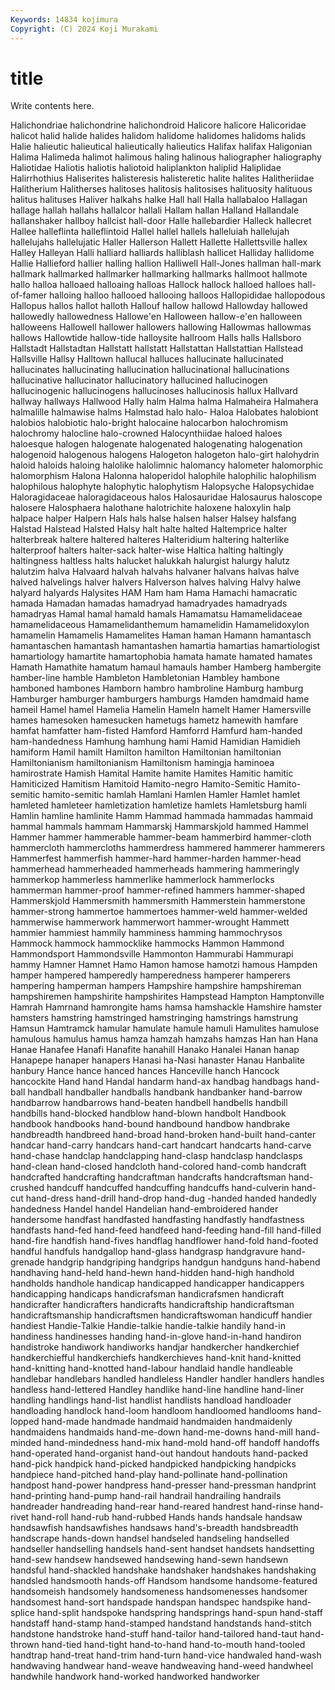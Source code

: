 ```yaml
---
Keywords: 14834 kojimura
Copyright: (C) 2024 Koji Murakami
---
```


# title

Write contents here.



 Halichondriae
halichondrine halichondroid Halicore halicore Halicoridae halicot halid halide halides halidom
halidome halidomes halidoms halids Halie halieutic halieutical halieutically halieutics Halifax
halifax Haligonian Halima Halimeda halimot halimous haling halinous haliographer haliography
Haliotidae Haliotis haliotis haliotoid haliplankton haliplid Haliplidae Halirrhothius Haliserites halisteresis
halisteretic halite halites Halitheriidae Halitherium Halitherses halitoses halitosis halitosises halituosity
halituous halitus halituses Haliver halkahs halke Hall hall Halla hallabaloo
Hallagan hallage hallah hallahs hallalcor hallali Hallam hallan Halland Hallandale
hallanshaker hallboy hallcist hall-door Halle hallebardier Halleck hallecret Hallee halleflinta
halleflintoid Hallel hallel hallels halleluiah hallelujah hallelujahs hallelujatic Haller Hallerson
Hallett Hallette Hallettsville hallex Halley Halleyan Halli halliard halliards halliblash
hallicet Halliday hallidome Hallie Hallieford hallier halling hallion Halliwell Hall-Jones
hallman hall-mark hallmark hallmarked hallmarker hallmarking hallmarks hallmoot hallmote hallo
halloa halloaed halloaing halloas Hallock hallock halloed halloes hall-of-famer halloing
halloo hallooed hallooing halloos Hallopididae hallopodous Hallopus hallos hallot halloth
Hallouf hallow hallowd Hallowday hallowed hallowedly hallowedness Hallowe'en Halloween hallow-e'en
halloween halloweens Hallowell hallower hallowers hallowing Hallowmas hallowmas hallows Hallowtide
hallow-tide halloysite hallroom Halls halls Hallsboro Hallstadt Hallstadtan Hallstatt hallstatt
Hallstattan Hallstattian Hallstead Hallsville Hallsy Halltown hallucal halluces hallucinate hallucinated
hallucinates hallucinating hallucination hallucinational hallucinations hallucinative hallucinator hallucinatory hallucined hallucinogen
hallucinogenic hallucinogens hallucinoses hallucinosis hallux Hallvard hallway hallways Hallwood Hally
halm Halma halma Halmaheira Halmahera halmalille halmawise halms Halmstad halo
halo- Haloa Halobates halobiont halobios halobiotic halo-bright halocaine halocarbon halochromism
halochromy halocline halo-crowned Halocynthiidae haloed haloes haloesque halogen halogenate halogenated
halogenating halogenation halogenoid halogenous halogens Halogeton halogeton halo-girt halohydrin haloid
haloids haloing halolike halolimnic halomancy halometer halomorphic halomorphism Halona Halonna
haloperidol halophile halophilic halophilism halophilous halophyte halophytic halophytism Halopsyche Halopsychidae
Haloragidaceae haloragidaceous halos Halosauridae Halosaurus haloscope halosere Halosphaera halothane halotrichite
haloxene haloxylin halp halpace halper Halpern Hals hals halse halsen
halser Halsey halsfang Halstad Halstead Halsted Halsy halt halte halted
Haltemprice halter halterbreak haltere haltered halteres Halteridium haltering halterlike halterproof
halters halter-sack halter-wise Haltica halting haltingly haltingness haltless halts halucket
halukkah halurgist halurgy halutz halutzim halva Halvaard halvah halvahs halvaner
halvans halvas halve halved halvelings halver halvers Halverson halves halving
Halvy halwe halyard halyards Halysites HAM Ham ham Hama Hamachi
hamacratic hamada Hamadan hamadas hamadryad hamadryades hamadryads hamadryas Hamal hamal
hamald hamals Hamamatsu Hamamelidaceae hamamelidaceous Hamamelidanthemum hamamelidin Hamamelidoxylon hamamelin Hamamelis
Hamamelites Haman haman Hamann hamantasch hamantaschen hamantash hamantashen hamartia hamartias
hamartiologist hamartiology hamartite hamartophobia hamata hamate hamated hamates Hamath Hamathite
hamatum hamaul hamauls hamber Hamberg hambergite hamber-line hamble Hambleton Hambletonian
Hambley hambone hamboned hambones Hamborn hambro hambroline Hamburg hamburg Hamburger
hamburger hamburgers hamburgs Hamden hamdmaid hame hameil Hamel hamel Hamelia
Hamelin Hameln hamelt Hamer Hamersville hames hamesoken hamesucken hametugs hametz
hamewith hamfare hamfat hamfatter ham-fisted Hamford Hamforrd Hamfurd ham-handed ham-handedness
Hamhung hamhung hami Hamid Hamidian Hamidieh hamiform Hamil hamilt Hamilton
hamilton Hamiltonian hamiltonian Hamiltonianism hamiltonianism Hamiltonism hamingja haminoea hamirostrate Hamish
Hamital Hamite hamite Hamites Hamitic hamitic Hamiticized Hamitism Hamitoid Hamito-negro
Hamito-Semitic Hamito-semitic hamito-semitic hamlah Hamlani Hamlen Hamler Hamlet hamlet hamleted
hamleteer hamletization hamletize hamlets Hamletsburg hamli Hamlin hamline hamlinite Hamm
Hammad hammada hammadas hammaid hammal hammals hammam Hammarskj Hammarskjold hammed
Hammel Hammer hammer hammerable hammer-beam hammerbird hammer-cloth hammercloth hammercloths hammerdress
hammered hammerer hammerers Hammerfest hammerfish hammer-hard hammer-harden hammer-head hammerhead hammerheaded
hammerheads hammering hammeringly hammerkop hammerless hammerlike hammerlock hammerlocks hammerman hammer-proof
hammer-refined hammers hammer-shaped Hammerskjold Hammersmith hammersmith Hammerstein hammerstone hammer-strong hammertoe
hammertoes hammer-weld hammer-welded hammerwise hammerwork hammerwort hammer-wrought Hammett hammier hammiest
hammily hamminess hamming hammochrysos Hammock hammock hammocklike hammocks Hammon Hammond
Hammondsport Hammondsville Hammonton Hammurabi Hammurapi hammy Hamner Hamnet Hamo Hamon
hamose hamotzi hamous Hampden hamper hampered hamperedly hamperedness hamperer hamperers
hampering hamperman hampers Hampshire hampshire hampshireman hampshiremen hampshirite hampshirites Hampstead
Hampton Hamptonville Hamrah Hamrnand hamrongite hams hamsa hamshackle Hamshire hamster
hamsters hamstring hamstringed hamstringing hamstrings hamstrung Hamsun Hamtramck hamular hamulate
hamule hamuli Hamulites hamulose hamulous hamulus hamus hamza hamzah hamzahs
hamzas Han han Hana Hanae Hanafee Hanafi Hanafite hanahill Hanako
Hanalei Hanan hanap Hanapepe hanaper hanapers Hanasi ha-Nasi hanaster Hanau
Hanbalite hanbury Hance hance hanced hances Hanceville hanch Hancock hancockite
Hand hand Handal handarm hand-ax handbag handbags hand-ball handball handballer
handballs handbank handbanker hand-barrow handbarrow handbarrows hand-beaten handbell handbells handbill
handbills hand-blocked handblow hand-blown handbolt Handbook handbook handbooks hand-bound handbound
handbow handbrake handbreadth handbreed hand-broad hand-broken hand-built hand-canter handcar hand-carry
handcars hand-cart handcart handcarts hand-carve hand-chase handclap handclapping hand-clasp handclasp
handclasps hand-clean hand-closed handcloth hand-colored hand-comb handcraft handcrafted handcrafting handcraftman
handcrafts handcraftsman hand-crushed handcuff handcuffed handcuffing handcuffs hand-culverin hand-cut hand-dress
hand-drill hand-drop hand-dug -handed handed handedly handedness Handel handel Handelian
hand-embroidered hander handersome handfast handfasted handfasting handfastly handfastness handfasts hand-fed
hand-feed handfeed hand-feeding hand-fill hand-filled hand-fire handfish hand-fives handflag handflower
hand-fold hand-footed handful handfuls handgallop hand-glass handgrasp handgravure hand-grenade handgrip
handgriping handgrips handgun handguns hand-habend handhaving hand-held hand-hewn hand-hidden hand-high
handhold handholds handhole handicap handicapped handicapper handicappers handicapping handicaps handicrafsman
handicrafsmen handicraft handicrafter handicrafters handicrafts handicraftship handicraftsman handicraftsmanship handicraftsmen handicraftswoman
handicuff handier handiest Handie-Talkie Handie-talkie handie-talkie handily hand-in handiness handinesses
handing hand-in-glove hand-in-hand handiron handistroke handiwork handiworks handjar handkercher handkerchief
handkerchiefful handkerchiefs handkerchieves hand-knit hand-knitted hand-knitting hand-knotted hand-labour handlaid handle
handleable handlebar handlebars handled handleless Handler handler handlers handles handless
hand-lettered Handley handlike hand-line handline hand-liner handling handlings hand-list handlist
handlists handload handloader handloading handlock hand-loom handloom handloomed handlooms hand-lopped
hand-made handmade handmaid handmaiden handmaidenly handmaidens handmaids hand-me-down hand-me-downs hand-mill
hand-minded hand-mindedness hand-mix hand-mold hand-off handoff handoffs hand-operated hand-organist hand-out
handout handouts hand-packed hand-pick handpick hand-picked handpicked handpicking handpicks handpiece
hand-pitched hand-play hand-pollinate hand-pollination handpost hand-power handpress hand-presser hand-pressman handprint
hand-printing hand-pump hand-rail handrail handrailing handrails handreader handreading hand-rear hand-reared
handrest hand-rinse hand-rivet hand-roll hand-rub hand-rubbed Hands hands handsale handsaw
handsawfish handsawfishes handsaws hand's-breadth handsbreadth handscrape hands-down handsel handseled handseling
handselled handseller handselling handsels hand-sent handset handsets handsetting hand-sew handsew
handsewed handsewing hand-sewn handsewn handsful hand-shackled handshake handshaker handshakes handshaking
handsled handsmooth hands-off Handsom handsome handsome-featured handsomeish handsomely handsomeness handsomenesses
handsomer handsomest hand-sort handspade handspan handspec handspike hand-splice hand-split handspoke
handspring handsprings hand-spun hand-staff handstaff hand-stamp hand-stamped handstand handstands hand-stitch
handstone handstroke hand-stuff hand-tailor hand-tailored hand-taut hand-thrown hand-tied hand-tight hand-to-hand
hand-to-mouth hand-tooled handtrap hand-treat hand-trim hand-turn hand-vice handwaled hand-wash handwaving
handwear hand-weave handweaving hand-weed handwheel handwhile handwork hand-worked handworked handworker
